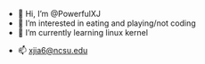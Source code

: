 - 👋 Hi, I’m @PowerfulXJ
- 👀 I’m interested in eating and playing/not coding
- 🌱 I’m currently learning linux kernel
<!--- - 💞️ I’m looking to collaborate on ...--->
- 📫 xjia6@ncsu.edu

<!---
PowerfulXJ/PowerfulXJ is a ✨ special ✨ repository because its `README.md` (this file) appears on your GitHub profile.
You can click the Preview link to take a look at your changes.
--->
